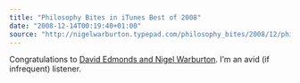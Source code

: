 ```yaml
---
title: "Philosophy Bites in iTunes Best of 2008"
date: "2008-12-14T00:19:40+01:00"
source: "http://nigelwarburton.typepad.com/philosophy_bites/2008/12/philosophy-bites-in-itunes-best-of-2008-.html"
---
```


Congratulations to [David Edmonds and Nigel Warburton](http://nigelwarburton.typepad.com/philosophy_bites/about_us.html). I’m an avid (if infrequent) listener.
